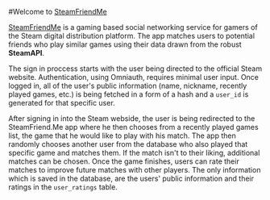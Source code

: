 #Welcome to [SteamFriendMe](https://steam-friend-me.herokuapp.com/)


[SteamFriendMe](https://steam-friend-me.herokuapp.com/) is a gaming based social networking service for gamers of the Steam digital distribution platform. The app matches users to potential friends who play similar games using their data drawn from the robust **SteamAPI**.

The sign in proccess starts with the user being directed to the official Steam website.  Authentication, using Omniauth, requires minimal user input. Once logged in, all of the user's public information (name, nickname, recently played games, etc.) is being fetched in a form of a hash and a `user_id` is generated for that specific user. 

After signing in into the Steam webside, the user is being redirected to the SteamFriend.Me app where he then chooses from a recently played games list, the game that he would like to play with his match. The app then randomly chooses another user from the database who also played that specific game and matches them.  If the match isn't to their liking, additional matches can be chosen. 
Once the game finishes, users can rate their matches to improve future matches with other players.
The only information which is saved in the database, are the users' public information and their ratings in the `user_ratings` table.
